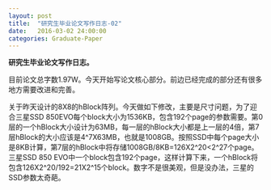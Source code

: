```yaml
---
layout: post
title:  "研究生毕业论文写作日志-02"
date:   2016-03-02 24:00:00
categories: Graduate-Paper
---
```

<strong>研究生毕业论文写作日志。</strong>
<p>目前论文总字数1.97W。今天开始写论文核心部分。前边已经完成的部分还有很多地方需要改进和完善。</p>
<p>关于昨天设计的8X8的hBlock阵列。今天做如下修改，主要是尺寸问题，为了迎合三星SSD 850EVO每个block大小为1536KB，包含192个page的参数需要。第0层的一个hBlock大小设计为63MB，每一层的hBlock大小都是上一层的4倍，第7层hBlock的大小应该是4^7X63MB，也就是1008GB。按照SSD中每个page大小是8KB计算，第7层的hBlock中将存储1008GB/8KB=126X2^20<2^27个page。三星SSD 850 EVO中一个block包含192个page，这样计算下来，一个hBlock将包含126X2^20/192=21X2^15个block。数字不是很美观，但是没办法，三星的SSD参数太奇葩。</p>
